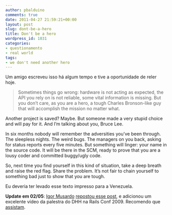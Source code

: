 ```yaml
---
author: pbalduino
comments: true
date: 2011-04-27 21:59:21+00:00
layout: post
slug: dont-be-a-hero
title: Don't be a hero
wordpress_id: 1031
categories:
- questionamento
- real world
tags:
- we don't need another hero
---
```


Um amigo escreveu isso há algum tempo e tive a oportunidade de reler hoje.


> Sometimes things go wrong: hardware is not acting as expected, the API you rely on is not reliable, some vital information is missing. But you don’t care, as you are a hero, a tough Charles Bronson-like guy that will accomplish the mission no matter what.

Another project is saved? Maybe. But someone made a very stupid choice and will pay for it. And I’m talking about you, Bruce Lee.

In six months nobody will remember the adversities you’ve been through. The sleepless nights. The weird bugs. The managers on you back, asking for status reports every five minutes. But something will linger: your name in the source code. It will be there in the SCM, ready to prove that you are a lousy coder and committed buggy/ugly code.

So, next time you find yourself in this kind of situation, take a deep breath and raise the red flag. Share the problem. It’s not fair to chain yourself to something bad just to show that you are tough.


Eu deveria ter levado esse texto impresso para a Venezuela.

**Update em 02/05**:
[Igor Musardo](http://igormusardo.com.br/) [repostou esse post](http://igormusardo.com.br/2011/05/01/no-seja-um-heroi/), e adicionou um excelente vídeo da palestra do DHH na Rails Conf 2009. Recomendo que [assistam](http://igormusardo.com.br/2011/05/01/no-seja-um-heroi/).

